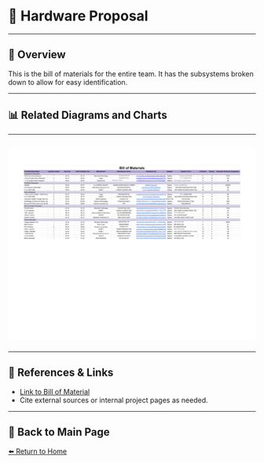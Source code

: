 # 📝 **Hardware Proposal**

---

## 📖 **Overview**  
This is the bill of materials for the entire team. It has the subsystems broken down to allow for easy identification. 

---

## 📊 **Related Diagrams and Charts**  

---
![Diagram Title](./image/BillofMaterials.png)
---

---

## 🔗 **References & Links**  
- [Link to Bill of Material](https://docs.google.com/spreadsheets/d/1E694PXnCqo_rhAm-UmbHUEZWXKCB4VisozdUPeEv6-w/edit?gid=0#gid=0)  
- Cite external sources or internal project pages as needed.  

---

## 🔄 **Back to Main Page**  
[⬅️ Return to Home](./index.md)
```

